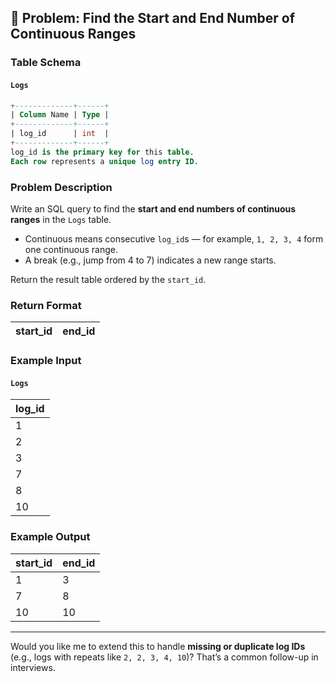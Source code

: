 ## 🔢 Problem: Find the Start and End Number of Continuous Ranges

### **Table Schema**

#### `Logs`

```sql
+-------------+------+
| Column Name | Type |
+-------------+------+
| log_id      | int  |
+-------------+------+
log_id is the primary key for this table.
Each row represents a unique log entry ID.
```

### **Problem Description**

Write an SQL query to find the **start and end numbers of continuous ranges** in the `Logs` table.

* Continuous means consecutive `log_id`s — for example, `1, 2, 3, 4` form one continuous range.
* A break (e.g., jump from 4 to 7) indicates a new range starts.

Return the result table ordered by the `start_id`.

### **Return Format**

| start_id | end_id |
| -------- | ------ |

### **Example Input**

#### `Logs`

| log_id |
| ------ |
| 1      |
| 2      |
| 3      |
| 7      |
| 8      |
| 10     |

### **Example Output**

| start_id | end_id |
| -------- | ------ |
| 1        | 3      |
| 7        | 8      |
| 10       | 10     |

---

Would you like me to extend this to handle **missing or duplicate log IDs** (e.g., logs with repeats like `2, 2, 3, 4, 10`)? That’s a common follow-up in interviews.
